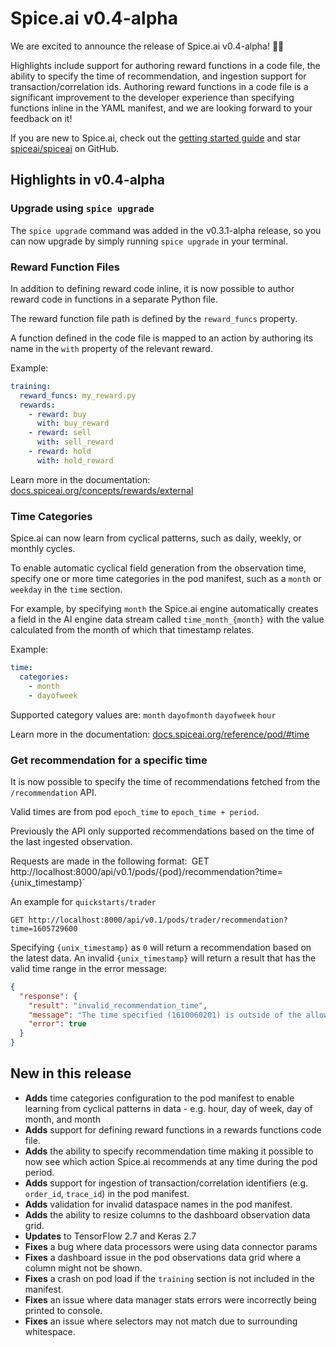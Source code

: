 # Spice.ai v0.4-alpha

We are excited to announce the release of Spice.ai v0.4-alpha! 🏄‍♂️

Highlights include support for authoring reward functions in a code file, the ability to specify the time of recommendation, and ingestion support for transaction/correlation ids. Authoring reward functions in a code file is a significant improvement to the developer experience than specifying functions inline in the YAML manifest, and we are looking forward to your feedback on it! 

If you are new to Spice.ai, check out the [getting started guide](https://docs.spiceai.org/getting-started/) and star [spiceai/spiceai](https://github.com/spiceai/spiceai) on GitHub.

## Highlights in v0.4-alpha

### Upgrade using `spice upgrade`

The `spice upgrade` command was added in the v0.3.1-alpha release, so you can now upgrade by simply running `spice upgrade` in your terminal.

### Reward Function Files

In addition to defining reward code inline, it is now possible to author reward code in functions in a separate Python file.

The reward function file path is defined by the `reward_funcs` property.

A function defined in the code file is mapped to an action by authoring its name in the `with` property of the relevant reward.

Example:

```yaml
training:
  reward_funcs: my_reward.py
  rewards:
    - reward: buy
      with: buy_reward
    - reward: sell
      with: sell_reward
    - reward: hold
      with: hold_reward
```

Learn more in the documentation: [docs.spiceai.org/concepts/rewards/external](https://docs.spiceai.org/concepts/rewards/external)

### Time Categories

Spice.ai can now learn from cyclical patterns, such as daily, weekly, or monthly cycles.

To enable automatic cyclical field generation from the observation time, specify one or more time categories in the pod manifest, such as a `month` or `weekday` in the `time` section.

For example, by specifying `month` the Spice.ai engine automatically creates a field in the AI engine data stream called `time_month_{month}` with the value calculated from the month of which that timestamp relates.

Example:

```yaml
time:
  categories:
    - month
    - dayofweek
```

Supported category values are:
`month` `dayofmonth` `dayofweek` `hour`

Learn more in the documentation: [docs.spiceai.org/reference/pod/#time](https://docs.spiceai.org/reference/pod/#time)

### Get recommendation for a specific time

It is now possible to specify the time of recommendations fetched from the `/recommendation` API.

Valid times are from pod `epoch_time` to `epoch_time + period`.

Previously the API only supported recommendations based on the time of the last ingested observation.

Requests are made in the following format:`
`GET http://localhost:8000/api/v0.1/pods/{pod}/recommendation?time={unix_timestamp}`

An example for `quickstarts/trader`

`GET http://localhost:8000/api/v0.1/pods/trader/recommendation?time=1605729600`

Specifying `{unix_timestamp}` as `0` will return a recommendation based on the latest data. An invalid `{unix_timestamp}` will return a result that has the valid time range in the error message:

```json
{
  "response": {
    "result": "invalid_recommendation_time",
    "message": "The time specified (1610060201) is outside of the allowed range: (1610057600, 1610060200)",
    "error": true
  }
}
```

## New in this release

- **Adds** time categories configuration to the pod manifest to enable learning from cyclical patterns in data - e.g. hour, day of week, day of month, and month
- **Adds** support for defining reward functions in a rewards functions code file.
- **Adds** the ability to specify recommendation time making it possible to now see which action Spice.ai recommends at any time during the pod period.
- **Adds** support for ingestion of transaction/correlation identifiers (e.g. `order_id`, `trace_id`) in the pod manifest.
- **Adds** validation for invalid dataspace names in the pod manifest.
- **Adds** the ability to resize columns to the dashboard observation data grid.
- **Updates** to TensorFlow 2.7 and Keras 2.7
- **Fixes** a bug where data processors were using data connector params
- **Fixes** a dashboard issue in the pod observations data grid where a column might not be shown.
- **Fixes** a crash on pod load if the `training` section is not included in the manifest.
- **Fixes** an issue where data manager stats errors were incorrectly being printed to console.
- **Fixes** an issue where selectors may not match due to surrounding whitespace.
